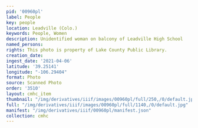 ```yaml
---
pid: '00960pl'
label: People
key: people
location: Leadville (Colo.)
keywords: People, Women
description: Unidentified woman on balcony of Leadville High School
named_persons: 
rights: This photo is property of Lake County Public Library.
creation_date: 
ingest_date: '2021-04-06'
latitude: '39.25141'
longitude: "-106.29404"
format: Photo
source: Scanned Photo
order: '3510'
layout: cmhc_item
thumbnail: "/img/derivatives/iiif/images/00960pl/full/250,/0/default.jpg"
full: "/img/derivatives/iiif/images/00960pl/full/1140,/0/default.jpg"
manifest: "/img/derivatives/iiif/00960pl/manifest.json"
collection: cmhc
---
```

